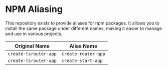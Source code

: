 # NPM Aliasing

This repository exists to provide aliases for npm packages. It allows you to install the same package under different names, making it easier to manage and use in various projects.

| Original Name         | Alias Name          |
| --------------------- | ------------------- |
| `create-tsrouter-app` | `create-router-app` |
| `create-tsrouter-app` | `create-start-app`  |
